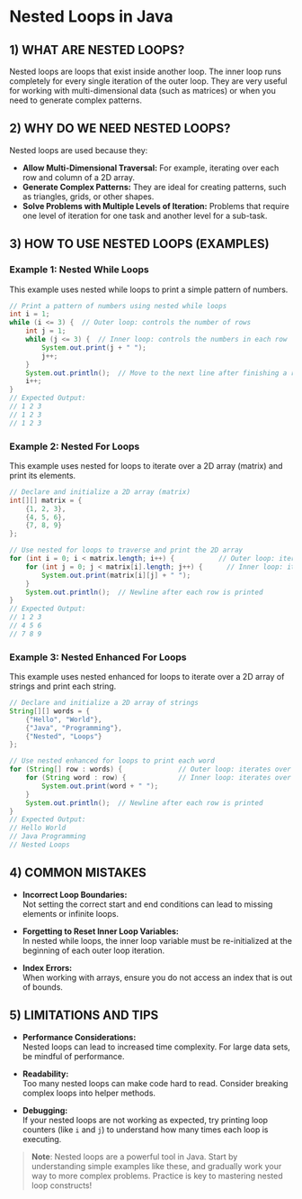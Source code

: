 # Nested Loops in Java

## 1) WHAT ARE NESTED LOOPS?
Nested loops are loops that exist inside another loop. The inner loop runs completely for every single iteration of the outer loop. They are very useful for working with multi-dimensional data (such as matrices) or when you need to generate complex patterns.

## 2) WHY DO WE NEED NESTED LOOPS?
Nested loops are used because they:
- **Allow Multi-Dimensional Traversal:** For example, iterating over each row and column of a 2D array.
- **Generate Complex Patterns:** They are ideal for creating patterns, such as triangles, grids, or other shapes.
- **Solve Problems with Multiple Levels of Iteration:** Problems that require one level of iteration for one task and another level for a sub-task.

## 3) HOW TO USE NESTED LOOPS (EXAMPLES)

### Example 1: Nested While Loops
This example uses nested while loops to print a simple pattern of numbers.
```java
// Print a pattern of numbers using nested while loops
int i = 1;
while (i <= 3) {  // Outer loop: controls the number of rows
    int j = 1;
    while (j <= 3) {  // Inner loop: controls the numbers in each row
        System.out.print(j + " ");
        j++;
    }
    System.out.println();  // Move to the next line after finishing a row
    i++;
}
// Expected Output:
// 1 2 3 
// 1 2 3 
// 1 2 3 
```

### Example 2: Nested For Loops
This example uses nested for loops to iterate over a 2D array (matrix) and print its elements.
```java
// Declare and initialize a 2D array (matrix)
int[][] matrix = {
    {1, 2, 3},
    {4, 5, 6},
    {7, 8, 9}
};

// Use nested for loops to traverse and print the 2D array
for (int i = 0; i < matrix.length; i++) {           // Outer loop: iterates over rows
    for (int j = 0; j < matrix[i].length; j++) {      // Inner loop: iterates over columns in each row
        System.out.print(matrix[i][j] + " ");
    }
    System.out.println();  // Newline after each row is printed
}
// Expected Output:
// 1 2 3 
// 4 5 6 
// 7 8 9 
```

### Example 3: Nested Enhanced For Loops
This example uses nested enhanced for loops to iterate over a 2D array of strings and print each string.
```java
// Declare and initialize a 2D array of strings
String[][] words = {
    {"Hello", "World"},
    {"Java", "Programming"},
    {"Nested", "Loops"}
};

// Use nested enhanced for loops to print each word
for (String[] row : words) {              // Outer loop: iterates over each row (an array of strings)
    for (String word : row) {             // Inner loop: iterates over each word in the current row
        System.out.print(word + " ");
    }
    System.out.println();  // Newline after each row is printed
}
// Expected Output:
// Hello World 
// Java Programming 
// Nested Loops 
```

## 4) COMMON MISTAKES
- **Incorrect Loop Boundaries:**  
  Not setting the correct start and end conditions can lead to missing elements or infinite loops.

- **Forgetting to Reset Inner Loop Variables:**  
  In nested while loops, the inner loop variable must be re-initialized at the beginning of each outer loop iteration.

- **Index Errors:**  
  When working with arrays, ensure you do not access an index that is out of bounds.

## 5) LIMITATIONS AND TIPS
- **Performance Considerations:**  
  Nested loops can lead to increased time complexity. For large data sets, be mindful of performance.

- **Readability:**  
  Too many nested loops can make code hard to read. Consider breaking complex loops into helper methods.

- **Debugging:**  
  If your nested loops are not working as expected, try printing loop counters (like `i` and `j`) to understand how many times each loop is executing.

> **Note**: Nested loops are a powerful tool in Java. Start by understanding simple examples like these, and gradually work your way to more complex problems. Practice is key to mastering nested loop constructs!